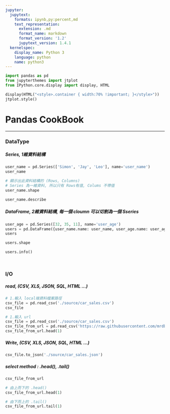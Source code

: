 ```yaml
---
jupyter:
  jupytext:
    formats: ipynb,py:percent,md
    text_representation:
      extension: .md
      format_name: markdown
      format_version: '1.2'
      jupytext_version: 1.4.1
  kernelspec:
    display_name: Python 3
    language: python
    name: python3
---
```


```python
import pandas as pd
from jupyterthemes import jtplot
from IPython.core.display import display, HTML

display(HTML("<style>.container { width:70% !important; }</style>"))
jtplot.style()
```

# Pandas CookBook
---


### DataType


##### Series, 1維資料結構

```python
user_name = pd.Series(['Simon', 'Jay', 'Leo'], name='user_name')
user_name
```

```python
# 顯示出此資料結構的 (Rows, Columns)
# Series 為一維資料, 所以只有 Rows有值, Colums 不帶值
user_name.shape
```

```python
user_name.describe
```

##### DataFrame, 2維資料結構, 每一個 cloumn 可以切割為一個 Sseries

```python
user_age = pd.Series([32, 35, 11], name='user_age')
users = pd.DataFrame({user_name.name: user_name, user_age.name: user_age})
users
```

```python
users.shape
```

```python
users.info()
```

```python

```

```python

```

### I/O


##### read, (CSV, XLS, JSON, SQL, HTML ...)

```python
# 1.輸入 local端資料檔案路徑
csv_file = pd.read_csv('./source/car_sales.csv')
csv_file
```

```python
# 1.輸入 url
csv_file = pd.read_csv('./source/car_sales.csv')
csv_file_from_url = pd.read_csv('https://raw.githubusercontent.com/mrdbourke/zero-to-mastery-ml/master/data/heart-disease.csv')
csv_file_from_url.head(1)
```

##### Write, (CSV, XLS, JSON, SQL, HTML ...)

```python
csv_file.to_json('./source/car_sales.json')
```

##### select method : .head(), .tail()

```python
csv_file_from_url
```

```python
# 由上而下的 .head()
csv_file_from_url.head(1)
```

```python
# 由下而上的 .tail()
csv_file_from_url.tail(1)
```
